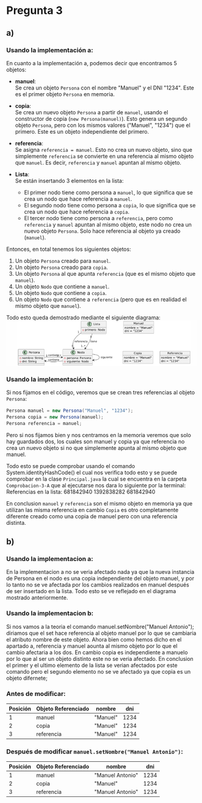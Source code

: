 # Pregunta 3

## a)

### Usando la implementación a:

En cuanto a la implementación a, podemos decir que encontramos 5 objetos:

- **manuel**:  
  Se crea un objeto `Persona` con el nombre "Manuel" y el DNI "1234". Este es el primer objeto `Persona` en memoria.

- **copia**:  
  Se crea un nuevo objeto `Persona` a partir de `manuel`, usando el constructor de copia (`new Persona(manuel)`). Esto genera un segundo objeto `Persona`, pero con los mismos valores ("Manuel", "1234") que el primero. Este es un objeto independiente del primero.

- **referencia**:  
  Se asigna `referencia = manuel`. Esto no crea un nuevo objeto, sino que simplemente `referencia` se convierte en una referencia al mismo objeto que `manuel`. Es decir, `referencia` y `manuel` apuntan al mismo objeto.

- **Lista**:  
  Se están insertando 3 elementos en la lista:
  - El primer nodo tiene como persona a `manuel`, lo que significa que se crea un nodo que hace referencia a `manuel`.
  - El segundo nodo tiene como persona a `copia`, lo que significa que se crea un nodo que hace referencia a `copia`.
  - El tercer nodo tiene como persona a `referencia`, pero como `referencia` y `manuel` apuntan al mismo objeto, este nodo no crea un nuevo objeto `Persona`. Solo hace referencia al objeto ya creado (`manuel`).

Entonces, en total tenemos los siguientes objetos:

1. Un objeto `Persona` creado para `manuel`.
2. Un objeto `Persona` creado para `copia`.
3. Un objeto `Persona` al que apunta `referencia` (que es el mismo objeto que `manuel`).
4. Un objeto `Nodo` que contiene a `manuel`.
5. Un objeto `Nodo` que contiene a `copia`.
6. Un objeto `Nodo` que contiene a `referencia` (pero que es en realidad el mismo objeto que `manuel`).

Todo esto queda demostrado mediante el siguiente diagrama:
![Diagrama](image.png)


### Usando la implementación b:
Si nos fijamos en el código, veremos que se crean tres referencias al objeto `Persona`:

```java
Persona manuel = new Persona("Manuel", "1234");
Persona copia = new Persona(manuel);
Persona referencia = manuel;
```
Pero si nos fijamos bien y nos centramos en la memoria veremos que solo hay guardados dos, los cuales son manuel y copia ya que referencia no crea un nuevo objeto si no que simplemente apunta al mismo objeto que manuel.

Todo esto se puede comprobar usando el comando System.identityHashCode() el cual nos verifica todo esto y se puede comprobar en la clase `Principal.java` la cual se encuentra en la carpeta `Comprobacion-3-A` que al ejecutarse nos dara lo siguiente por la terminal:
Referencias en la lista:
681842940
1392838282
681842940

En conclusion `manuel` y `referencia`  son el mismo objeto en memoria ya que utilizan las misma referencia  en cambio  `Copia` es otro completamente diferente creado como una copia de manuel pero con una referencia distinta.

## b)
### Usando la implementacion a:
En la implementacion a no se veria afectado nada   ya que la nueva instancia de Persona en el nodo es una copia independiente del objeto manuel, y por lo tanto no se ve afectada por los cambios realizados en manuel después de ser insertado en la lista.
Todo esto se ve reflejado en el diagrama mostrado anteriormente.
### Usando la implementacion b:
Si nos vamos a la teoria el comando manuel.setNombre("Manuel Antonio"); diriamos que el set hace referencia al objeto manuel por lo que se cambiaria el atributo nombre de este objeto. Ahora bien como hemos dicho en el apartado a, referencia y manuel aounta al mismo objeto por lo que el cambio afectaria a los dos. En cambio copia es independiente a manuelo por lo que al ser un objeto distinto este no se veria afectado. 
En conclusion el primer y el ultimo elemento de la lista se verian afectados por este comando pero el segundo elemento no se ve afectado ya que copia es un objeto difernete;
### Antes de modificar:

| Posición | Objeto Referenciado | nombre   | dni  |
|----------|----------------------|----------|------|
| 1        | manuel               | "Manuel" | 1234 |
| 2        | copia                | "Manuel" | 1234 |
| 3        | referencia           | "Manuel" | 1234 |

### Después de modificar `manuel.setNombre("Manuel Antonio")`:

| Posición | Objeto Referenciado | nombre           | dni  |
|----------|----------------------|------------------|------|
| 1        | manuel               | "Manuel Antonio" | 1234 |
| 2        | copia                | "Manuel"         | 1234 |
| 3        | referencia           | "Manuel Antonio" | 1234 |


